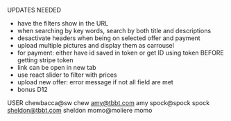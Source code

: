 UPDATES NEEDED

- have the filters show in the URL
- when searching by key words, search by both title and descriptions
- desactivate headers when being on selected offer and payment
- upload multiple pictures and display them as carrousel
- for payment: either have id saved in token or get ID using token BEFORE getting stripe token
- link can be open in new tab
- use react slider to filter with prices
- upload new offer: error message if not all field are met
- bonus D12

USER
chewbacca@sw chew
amy@tbbt.com amy
spock@spock spock
sheldon@tbbt.com sheldon
momo@moliere momo
